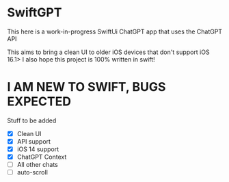 # SwiftGPT

This here is a work-in-progress SwiftUi ChatGPT app that uses the ChatGPT API

This aims to bring a clean UI to older iOS devices that don't support iOS 16.1> 
I also hope this project is 100% written in swift!

# I AM NEW TO SWIFT, BUGS EXPECTED

Stuff to be added

- [x] Clean UI
- [x] API support
- [x] iOS 14 support
- [x] ChatGPT Context
- [ ] All other chats
- [ ] auto-scroll
